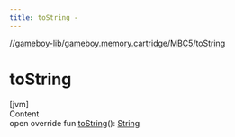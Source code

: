 ```yaml
---
title: toString -
---
```

//[gameboy-lib](../../index.md)/[gameboy.memory.cartridge](../index.md)/[MBC5](index.md)/[toString](to-string.md)



# toString  
[jvm]  
Content  
open override fun [toString](to-string.md)(): [String](https://kotlinlang.org/api/latest/jvm/stdlib/kotlin/-string/index.html)  



